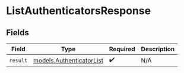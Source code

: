 # ListAuthenticatorsResponse


## Fields

| Field                                                      | Type                                                       | Required                                                   | Description                                                |
| ---------------------------------------------------------- | ---------------------------------------------------------- | ---------------------------------------------------------- | ---------------------------------------------------------- |
| `result`                                                   | [models.AuthenticatorList](../models/authenticatorlist.md) | :heavy_check_mark:                                         | N/A                                                        |